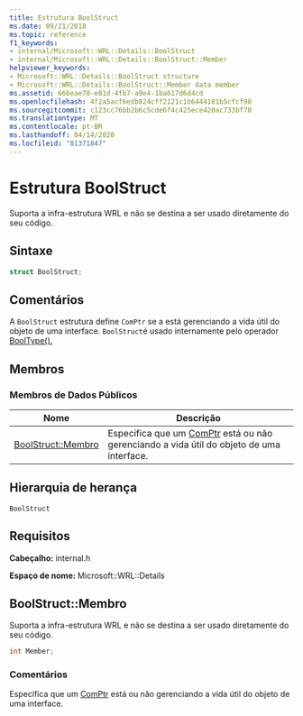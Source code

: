 ```yaml
---
title: Estrutura BoolStruct
ms.date: 09/21/2018
ms.topic: reference
f1_keywords:
- internal/Microsoft::WRL::Details::BoolStruct
- internal/Microsoft::WRL::Details::BoolStruct::Member
helpviewer_keywords:
- Microsoft::WRL::Details::BoolStruct structure
- Microsoft::WRL::Details::BoolStruct::Member data member
ms.assetid: 666eae78-e81d-4fb7-a9e4-1ba617d6d4cd
ms.openlocfilehash: 4f2a5acf6edb824cff2121c1b6444181b5cfcf98
ms.sourcegitcommit: c123cc76bb2b6c5cde6f4c425ece420ac733bf70
ms.translationtype: MT
ms.contentlocale: pt-BR
ms.lasthandoff: 04/14/2020
ms.locfileid: "81371847"
---
```

# <a name="boolstruct-structure"></a>Estrutura BoolStruct

Suporta a infra-estrutura WRL e não se destina a ser usado diretamente do seu código.

## <a name="syntax"></a>Sintaxe

```cpp
struct BoolStruct;
```

## <a name="remarks"></a>Comentários

A `BoolStruct` estrutura define `ComPtr` se a está gerenciando a vida útil do objeto de uma interface. `BoolStruct`é usado internamente pelo operador [BoolType().](comptr-class.md#operator-microsoft-wrl-details-booltype)

## <a name="members"></a>Membros

### <a name="public-data-members"></a>Membros de Dados Públicos

Nome                          | Descrição
----------------------------- | ------------------------------------------------------------------------------------------------------------------
[BoolStruct::Membro](#member) | Especifica que um [ComPtr](comptr-class.md) está ou não gerenciando a vida útil do objeto de uma interface.

## <a name="inheritance-hierarchy"></a>Hierarquia de herança

`BoolStruct`

## <a name="requirements"></a>Requisitos

**Cabeçalho:** internal.h

**Espaço de nome:** Microsoft::WRL::Details

## <a name="boolstructmember"></a><a name="member"></a>BoolStruct::Membro

Suporta a infra-estrutura WRL e não se destina a ser usado diretamente do seu código.

```cpp
int Member;
```

### <a name="remarks"></a>Comentários

Especifica que um [ComPtr](comptr-class.md) está ou não gerenciando a vida útil do objeto de uma interface.
